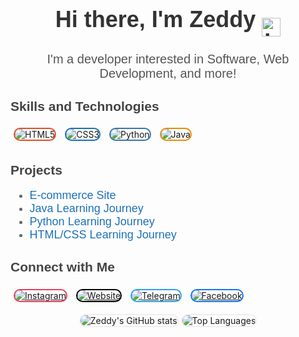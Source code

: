 <!-- Use HTML for better styling and custom buttons -->
<h1 align="center" style="font-family: 'Poppins', sans-serif; font-size: 36px; color: #333;">Hi there, I'm Zeddy <img src="https://i.imgur.com/SkDOFg9.png" alt="Logo" width="30" height="30" align="middle" /></h1>

<p align="center" style="font-family: 'Poppins', sans-serif; font-size: 20px; color: #555;">
  I'm a developer interested in Software, Web Development, and more!
</p>

<!-- Skills and Technologies Section -->
<h2 style="font-family: 'Poppins', sans-serif; color: #444;">Skills and Technologies</h2>
<p>
  <img src="https://img.shields.io/badge/HTML5-E34F26?style=for-the-badge&logo=html5&logoColor=white" alt="HTML5" style="border-radius: 12px; border: 2px solid #E34F26; transition: transform 0.3s; margin: 5px;" onmouseover="this.style.transform='scale(1.1)'" onmouseout="this.style.transform='scale(1)'"/>
  <img src="https://img.shields.io/badge/CSS3-1572B6?style=for-the-badge&logo=css3&logoColor=white" alt="CSS3" style="border-radius: 12px; border: 2px solid #1572B6; transition: transform 0.3s; margin: 5px;" onmouseover="this.style.transform='scale(1.1)'" onmouseout="this.style.transform='scale(1)'"/>
  <img src="https://img.shields.io/badge/Python-3776AB?style=for-the-badge&logo=python&logoColor=white" alt="Python" style="border-radius: 12px; border: 2px solid #3776AB; transition: transform 0.3s; margin: 5px;" onmouseover="this.style.transform='scale(1.1)'" onmouseout="this.style.transform='scale(1)'"/>
  <img src="https://img.shields.io/badge/Java-ED8B00?style=for-the-badge&logo=java&logoColor=white" alt="Java" style="border-radius: 12px; border: 2px solid #ED8B00; transition: transform 0.3s; margin: 5px;" onmouseover="this.style.transform='scale(1.1)'" onmouseout="this.style.transform='scale(1)'"/>
</p>

<!-- Projects Section -->
<h2 style="font-family: 'Poppins', sans-serif; color: #444;">Projects</h2>
<ul style="font-family: 'Poppins', sans-serif; font-size: 18px; color: #666;">
  <li><a href="https://github.com/yourusername/ecommerce-site" style="color: #1d72b8; text-decoration: none; transition: color 0.3s;" onmouseover="this.style.color='#0a58ca'" onmouseout="this.style.color='#1d72b8'">E-commerce Site</a></li>
  <li><a href="https://github.com/yourusername/java-learning" style="color: #1d72b8; text-decoration: none; transition: color 0.3s;" onmouseover="this.style.color='#0a58ca'" onmouseout="this.style.color='#1d72b8'">Java Learning Journey</a></li>
  <li><a href="https://github.com/yourusername/python-learning" style="color: #1d72b8; text-decoration: none; transition: color 0.3s;" onmouseover="this.style.color='#0a58ca'" onmouseout="this.style.color='#1d72b8'">Python Learning Journey</a></li>
  <li><a href="https://github.com/yourusername/htmlcss-learning" style="color: #1d72b8; text-decoration: none; transition: color 0.3s;" onmouseover="this.style.color='#0a58ca'" onmouseout="this.style.color='#1d72b8'">HTML/CSS Learning Journey</a></li>
</ul>

<!-- Connect with Me Section -->
<h2 style="font-family: 'Poppins', sans-serif; color: #444;">Connect with Me</h2>
<p>
  <a href="https://instagram.com/shazadar" style="display: inline-block; margin: 5px;">
    <img src="https://img.shields.io/badge/Instagram-E4405F?style=for-the-badge&logo=instagram&logoColor=white" alt="Instagram" style="border-radius: 12px; border: 2px solid #E4405F; transition: transform 0.3s;"/>
  </a>
  <a href="https://www.zeddyhere.com" style="display: inline-block; margin: 5px;">
    <img src="https://img.shields.io/badge/Website-000000?style=for-the-badge&logo=About.me&logoColor=white" alt="Website" style="border-radius: 12px; border: 2px solid #000000; transition: transform 0.3s;"/>
  </a>
  <a href="https://t.me/ZeddyAr" style="display: inline-block; margin: 5px;">
    <img src="https://img.shields.io/badge/Telegram-2CA5E0?style=for-the-badge&logo=telegram&logoColor=white" alt="Telegram" style="border-radius: 12px; border: 2px solid #2CA5E0; transition: transform 0.3s;"/>
  </a>
  <a href="https://www.facebook.com/shazadarshad" style="display: inline-block; margin: 5px;">
    <img src="https://img.shields.io/badge/Facebook-1877F2?style=for-the-badge&logo=facebook&logoColor=white" alt="Facebook" style="border-radius: 12px; border: 2px solid #1877F2; transition: transform 0.3s;"/>
  </a>
</p>

<!-- GitHub Stats -->
<div align="center">
  <img src="https://github-readme-stats.vercel.app/api?username=shazadarshad&show_icons=true&theme=radical" alt="Zeddy's GitHub stats" style="border-radius: 12px; border: 2px solid #eee;"/>
  <img src="https://github-readme-stats.vercel.app/api/top-langs/?username=shazadarshad&layout=compact&theme=radical" alt="Top Languages" style="border-radius: 12px; border: 2px solid #eee;"/>
</div>

<!-- Use comments to explain the purpose of your README -->
<!--
**shazadarshad/shazadarshad** is a ✨ _special_ ✨ repository because its `README.md` (this file) appears on your GitHub profile.

Here are some ideas to get you started:

- 🔭 I’m currently working on ...
- 🌱 I’m currently learning ...
- 👯 I’m looking to collaborate on ...
- 🤔 I’m looking for help with ...
- 💬 Ask me about ...
- 📫 How to reach me: ...
- 😄 Pronouns: ...
- ⚡ Fun fact: ...
-->
